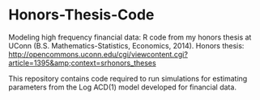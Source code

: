 # Honors-Thesis-Code
Modeling high frequency financial data: R code from my honors thesis at UConn (B.S. Mathematics-Statistics, Economics, 2014). Honors thesis: http://opencommons.uconn.edu/cgi/viewcontent.cgi?article=1395&amp;context=srhonors_theses


This repository contains code required to run simulations for estimating parameters from the Log ACD(1) model developed for financial data. 
